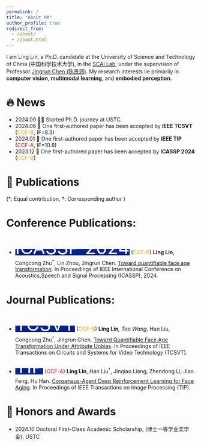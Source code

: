 ```yaml
---
permalink: /
title: "About Me"
author_profile: true
redirect_from: 
  - /about/
  - /about.html
---
```


I am Ling Lin, a Ph.D. candidate at the University of Science and Technology of China (中国科学技术大学), in the [SCAI Lab](http://scai.sz.ustc.edu.cn/main.htm), under the supervision of Professor [Jingrun Chen (陈景润)](https://sz.ustc.edu.cn/rcdw_show/46.html). My research interests lie primarily in **computer vision**, **multimodal learning**, and **embodied perception**.

🔥 News
======
* 2024.09 🧑‍🎓 Started Ph.D. journey at USTC.
* 2024.06 🎉 One first-authored paper has been accepted by **IEEE TCSVT** (<font color=orange>CCF-B</font>, IF=8.3)
* 2024.01 🎉 One first-authored paper has been accepted by **IEEE TIP** (<font color=red>CCF-A</font>, IF=10.8)
* 2023.12 🎉 One first-authored paper has been accepted by **ICASSP 2024** (<font color=orange>CCF-B</font>)


📖 Publications
======
(*: Equal contribution, †: Corresponding author )

# Conference Publications:
* <span style="background-color: #03228D"><font color=white size=10>ICASSP 2024</font></span> (<font color=orange>CCF-B</font>) **Ling Lin**, Congcong Zhu<sup>†</sup>, Lin Zhou, Jingrun Chen. [Toward quantifiable face age transformation](https://ieeexplore.ieee.org/abstract/document/10448304). In Proceedings of IEEE International Conference on Acoustics,Speech and Signal Processing (ICASSP), 2024.

# Journal Publications:
* <span style="background-color: #03228D"><font color=white size=10>TCSVT</font></span> (<font color=orange>CCF-B</font>) **Ling Lin**<sup>*</sup>, Tao Wang<sup>*</sup>, Hao Liu, Congcong Zhu<sup>†</sup>, Jingrun Chen. [Toward Quantifiable Face Age Transformation Under Attribute Unbias](https://ieeexplore.ieee.org/abstract/document/10583942). In Proceedings of IEEE Transactions on Circuits and Systems for Video Technology (TCSVT).
* <span style="background-color: #03228D"><font color=white size=10>TIP</font></span> (<font color=red>CCF-A</font>) **Ling Lin**, Hao Liu<sup>†</sup>, Jinqiao Liang, Zhendong Li, Jiao Feng, Hu Han. [Consensus-Agent Deep Reinforcement Learning for Face Aging](https://ieeexplore.ieee.org/abstract/document/10458950). In Proceedings of IEEE Transactions on Image Processing (TIP).

🥇 Honors and Awards
======
* 2024.10 Doctoral First-Class Academic Scholarship, (博士一等学业奖学金), USTC

<!--Academic Service
======
* Conference Reviewers: 
* Journal Reviewers: TMM -->

